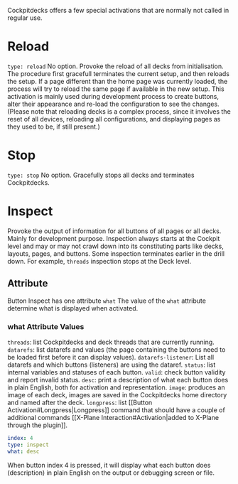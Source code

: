 Cockpitdecks offers a few special activations that are normally not called in regular use.

# Reload
`type: reload`
No option. Provoke the reload of all decks from initialisation.
The procedure first gracefull terminates the current setup, and then reloads the setup.
If a page different than the home page was currently loaded, the process will try to reload the same page if available in the new setup.
This activation is mainly used during development process to create buttons, alter their appearance and re-load the configuration to see the changes.
(Please note that reloading decks is a complex process, since it involves the reset of all devices, reloading all configurations, and displaying pages as they used to be, if still present.)

# Stop
`type: stop`
No option. Gracefully stops all decks and terminates Cockpitdecks.

# Inspect
Provoke the output of information for all buttons of all pages or all decks.
Mainly for development purpose.
Inspection always starts at the Cockpit level and may or may not crawl down into its constituting parts like decks, layouts, pages, and buttons. Some inspection terminates earlier in the drill down. For example, `threads` inspection stops at the Deck level.

## Attribute
Button Inspect has one attribute
`what`
The value of the `what` attribute determine what is displayed when activated.

### what Attribute Values
`threads`: list Cockpitdecks and deck threads that are currently running.
`datarefs`: list datarefs and values (the page containing the buttons need to be loaded first before it can display values).
`datarefs-listener`: List all datarefs and which buttons (listeners) are using the dataref.
`status`: list internal variables and statuses of each button.
`valid`: check button validity and report invalid status.
`desc`: print a description of what each button does in plain English, both for activation and representation.
`image`: produces an image of each deck, images are saved in the Cockpitdecks home directory and named after the deck.
`longpress`: list [[Button Activation#Longpress|Longpress]] command that should have a couple of additional commands [[X-Plane Interaction#Activation|added to X-Plane through the plugin]].

```Yaml
index: 4
type: inspect
what: desc
```

When button index 4 is pressed, it will display what each button does (description) in plain English on the output or debugging screen or file.